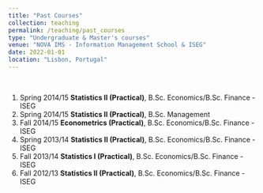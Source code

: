 ```yaml
---
title: "Past Courses"
collection: teaching
permalink: /teaching/past_courses
type: "Undergraduate & Master's courses"
venue: "NOVA IMS - Information Management School & ISEG"
date: 2022-01-01
location: "Lisbon, Portugal"
---
```


<br>

  1. Spring 2014/15 **Statistics II (Practical)**, B.Sc. Economics/B.Sc. Finance - ISEG
  2. Spring 2014/15 **Statistics II (Practical)**, B.Sc. Management
  3. Fall 2014/15 **Econometrics (Practical)**, B.Sc. Economics/B.Sc. Finance - ISEG
  4. Spring 2013/14 **Statistics II (Practical)**, B.Sc. Economics/B.Sc. Finance - ISEG
  5. Fall 2013/14 **Statistics I (Practical)**, B.Sc. Economics/B.Sc. Finance - ISEG
  6. Fall 2012/13 **Statistics II (Practical)**, B.Sc. Economics/B.Sc. Finance - ISEG
    
